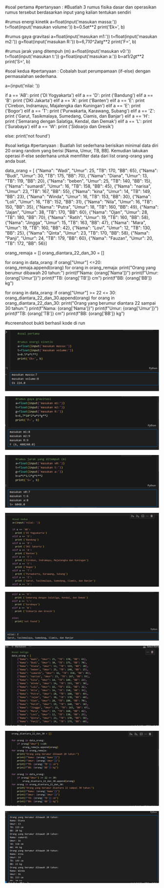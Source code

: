 #soal pertama 
#pertanyaan : 
#Buatlah 3 rumus fisika dasar dan operasikan rumus tersebut berdasarkan input yang kalian tentukan sendiri

#rumus energi kinetik
a=float(input('masukan massa:'))
t=float(input('masukan volume:'))
b=0.5*a*t**2
print('Ek=', b)

#rumus gaya gravitasi
a=float(input('masukan m1:'))
t=float(input('masukan m2:'))
g=float(input('masukan R:'))
b=6,7*10^2*a*t*g**2
print('F=', b)

#rumus jarak yang ditempuh (m)
a=float(input('masukan v0:'))
t=float(input('masukan t:'))
g=float(input('masukan a:'))
b=a*t*1/2*g*t**2
print('S=', b)


#soal kedua 
#pertanyaan : Cobalah buat perumpamaan (if-else) dengan permasalahan sederhana.


a=(input('nilai: '))

if a == 'AB':
  print ('DI Yogyakarta')
elif a == 'D':
  print ('Bandung')
elif a == 'B':
  print ('DKI Jakarta')
elif a == 'A':
  print ('Banten')
elif a == 'E':
  print ('Cirebon, Indramayu, Majalengka dan Kuningan')
elif a == 'E':
  print ('Bogor')
elif a == 'T':
  print ('Purwakarta, Karawang, Subang')
elif a == 'Z':
  print ('Garut, Tasikmalaya, Sumedang, Ciamis, dan Banjar')
elif a == 'H':
  print ('Semarang dengan Salatiga, Kendal, dan Demak')
elif a == 'L':
  print ('Surabaya')
elif a == 'W':
  print ('Sidoarjo dan Gresik')

else:
  print('not found')


#soal ketiga
#pertanyaan : Buatlah list sederhana berisikan minimal data diri 20 orang random yang berisi [Nama, Umur, TB, BB]. Kemudian lakukan operasi if-else sederhana untuk memfilter data dari list orang-orang yang anda buat.

data_orang = [
    {"Nama": "Wadi", "Umur": 25, "TB": 170, "BB": 65},
    {"Nama": "Budi", "Umur": 30, "TB": 175, "BB": 70},
    {"Nama": "Diana", "Umur": 13, "TB": 119, "BB": 20},
    {"Nama": "beben", "Umur": 25, "TB": 140, "BB": 15},
    {"Nama": "sumardi", "Umur": 16, "TB": 158, "BB": 45},
    {"Nama": "narisa", "Umur": 23, "TB": 167, "BB": 55},
    {"Nama": "kina", "Umur": 14, "TB": 149, "BB": 23},
    {"Nama": "Winda", "Umur": 16, "TB": 153, "BB": 30},
    {"Nama": "Loli", "Umur": 16, "TB": 152, "BB": 31},
    {"Nama": "Nila", "Umur": 16, "TB": 150, "BB": 35},
    {"Nama": "Putra", "Umur": 18, "TB": 160, "BB": 49},
    {"Nama": "Jajan", "Umur": 38, "TB": 170, "BB": 60},
    {"Nama": "Ojan", "Umur": 28, "TB": 180, "BB": 70},
    {"Nama": "Ratih", "Umur": 19, "TB": 160, "BB": 58},
    {"Nama": "Jingga", "Umur": 15, "TB": 163, "BB": 47},
    {"Nama": "Mara", "Umur": 19, "TB": 160, "BB": 42},
    {"Nama": "Lovi", "Umur": 12, "TB": 130, "BB": 25},
    {"Nama": "Qinta", "Umur": 23, "TB": 170, "BB": 58},
    {"Nama": "Panji", "Umur": 24, "TB": 179, "BB": 60},
    {"Nama": "Fauzan", "Umur": 20, "TB": 172, "BB": 56}]

orang_remaja = []
orang_diantara_22_dan_30 = []
    
for orang in data_orang:
    if orang["Umur"] <=20:
        orang_remaja.append(orang)
for orang in orang_remaja:
    print("Orang yang berumur dibawah 20 tahun:")
    print(f"Nama: {orang['Nama']}") 
    print(f"Umur: {orang['Umur']}") 
    print(f"TB: {orang['TB']} cm") 
    print(f"BB: {orang['BB']} kg")
    
for orang in data_orang:
    if orang["Umur"] >= 22 <= 30:
        orang_diantara_22_dan_30.append(orang)
for orang in orang_diantara_22_dan_30:
    print("Orang yang berumur diantara 22 sampai 30 tahun:")
    print(f"Nama: {orang['Nama']}") 
    print(f"Umur: {orang['Umur']}") 
    print(f"TB: {orang['TB']} cm") 
    print(f"BB: {orang['BB']} kg")


#screenshoot bukti berhasil kode di run

![Gambar](https://github.com/Ratihcintiasari/dokumentasi/blob/b5e5b916859bfb989541690cd47c7d44d884dc13/Screenshot%202023-09-15%20000119.png)

![Gambar](https://github.com/Ratihcintiasari/dokumentasi/blob/b5e5b916859bfb989541690cd47c7d44d884dc13/Screenshot%202023-09-15%20000238.png)

![Gambar](https://github.com/Ratihcintiasari/dokumentasi/blob/b5e5b916859bfb989541690cd47c7d44d884dc13/Screenshot%202023-09-15%20000257.png)

![Gambar](https://github.com/Ratihcintiasari/dokumentasi/blob/b5e5b916859bfb989541690cd47c7d44d884dc13/Screenshot%202023-09-15%20000410.png)

![Gambar](https://github.com/Ratihcintiasari/dokumentasi/blob/b5e5b916859bfb989541690cd47c7d44d884dc13/Screenshot%202023-09-15%20000435.png)

![Gambar](https://github.com/Ratihcintiasari/dokumentasi/blob/b5e5b916859bfb989541690cd47c7d44d884dc13/Screenshot%202023-09-15%20000544.png)

![Gambar](https://github.com/Ratihcintiasari/dokumentasi/blob/b5e5b916859bfb989541690cd47c7d44d884dc13/Screenshot%202023-09-15%20000610.png)

![Gambar](https://github.com/Ratihcintiasari/dokumentasi/blob/b5e5b916859bfb989541690cd47c7d44d884dc13/Screenshot%202023-09-15%20000625.png)

